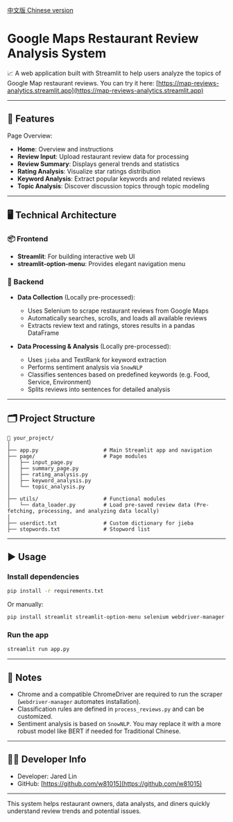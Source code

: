 [中文版 Chinese version](README_zh.md)

# Google Maps Restaurant Review Analysis System

📈 A web application built with Streamlit to help users analyze the topics of Google Map restaurant reviews. You can try it here: [https://map-reviews-analytics.streamlit.app](https://map-reviews-analytics.streamlit.app)

---

## 🔧 Features

Page Overview:

- **Home**: Overview and instructions
- **Review Input**: Upload restaurant review data for processing
- **Review Summary**: Displays general trends and statistics
- **Rating Analysis**: Visualize star ratings distribution
- **Keyword Analysis**: Extract popular keywords and related reviews
- **Topic Analysis**: Discover discussion topics through topic modeling

---

## 🖥️ Technical Architecture

### 📦 Frontend

- **Streamlit**: For building interactive web UI
- **streamlit-option-menu**: Provides elegant navigation menu

### 🧪 Backend

- **Data Collection** (Locally pre-processed):
  - Uses Selenium to scrape restaurant reviews from Google Maps
  - Automatically searches, scrolls, and loads all available reviews
  - Extracts review text and ratings, stores results in a pandas DataFrame

- **Data Processing & Analysis** (Locally pre-processed):
  - Uses `jieba` and TextRank for keyword extraction
  - Performs sentiment analysis via `SnowNLP`
  - Classifies sentences based on predefined keywords (e.g. Food, Service, Environment)
  - Splits reviews into sentences for detailed analysis

---

## 🗂️ Project Structure

```
📁 your_project/
│
├── app.py                     # Main Streamlit app and navigation
├── page/                      # Page modules
│   ├── input_page.py
│   ├── summary_page.py
│   ├── rating_analysis.py
│   ├── keyword_analysis.py
│   └── topic_analysis.py
│
├── utils/                     # Functional modules
│   └── data_loader.py         # Load pre-saved review data (Pre-fetching, processing, and analyzing data locally)
│
├── userdict.txt               # Custom dictionary for jieba
├── stopwords.txt              # Stopword list
```

---

## ▶️ Usage

### Install dependencies

```bash
pip install -r requirements.txt
```

Or manually:

```bash
pip install streamlit streamlit-option-menu selenium webdriver-manager snownlp jieba pandas
```

### Run the app

```bash
streamlit run app.py
```

---

## 📌 Notes

- Chrome and a compatible ChromeDriver are required to run the scraper (`webdriver-manager` automates installation).
- Classification rules are defined in `process_reviews.py` and can be customized.
- Sentiment analysis is based on `SnowNLP`. You may replace it with a more robust model like BERT if needed for Traditional Chinese.

---

## 🙋‍♂️ Developer Info

- Developer: Jared Lin
- GitHub: [https://github.com/w81015](https://github.com/w81015)

---

This system helps restaurant owners, data analysts, and diners quickly understand review trends and potential issues.
